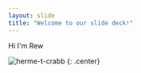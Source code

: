 ```yaml
---
layout: slide
title: "Welcome to our slide deck!"
---
```


Hi I'm Rew

![herme-t-crabb](https://octodex.github.com/images/herme-t-crabb.png)
{: .center}

